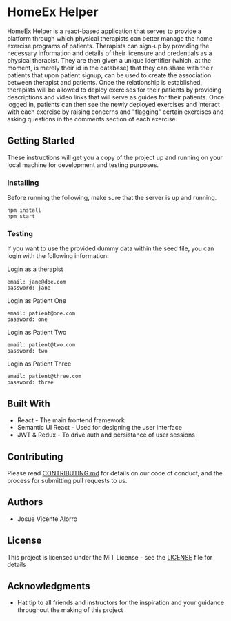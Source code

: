 # HomeEx Helper

HomeEx Helper is a react-based application that serves to provide a platform through which physical therapists can better manage the home exercise programs of patients. Therapists can sign-up by providing the necessary information and details of their licensure and credentials as a physical therapist. They are then given a unique identifier (which, at the moment, is merely their id in the database) that they can share with their patients that upon patient signup, can be used to create the association between therapist and patients. Once the relationship is established, therapists will be allowed to deploy exercises for their patients by providing descriptions and video links that will serve as guides for their patients. Once logged in, patients can then see the newly deployed exercises and interact with each exercise by raising concerns and "flagging" certain exercises and asking questions in the comments section of each exercise.

## Getting Started

These instructions will get you a copy of the project up and running on your local machine for development and testing purposes.

### Installing

Before running the following, make sure that the server is up and running.

```
npm install
npm start
```

### Testing

If you want to use the provided dummy data within the seed file, you can login with the following information:

Login as a therapist
```
email: jane@doe.com
password: jane
```
Login as Patient One
```
email: patient@one.com
password: one
```
Login as Patient Two
```
email: patient@two.com
password: two
```
Login as Patient Three
```
email: patient@three.com
password: three
```

## Built With

* React - The main frontend framework
* Semantic UI React - Used for designing the user interface
* JWT & Redux - To drive auth and persistance of user sessions

## Contributing

Please read [CONTRIBUTING.md](https://gist.github.com/PurpleBooth/b24679402957c63ec426) for details on our code of conduct, and the process for submitting pull requests to us.

## Authors

* Josue Vicente Alorro

## License

This project is licensed under the MIT License - see the [LICENSE](LICENSE) file for details

## Acknowledgments

* Hat tip to all friends and instructors for the inspiration and your guidance throughout the making of this project
